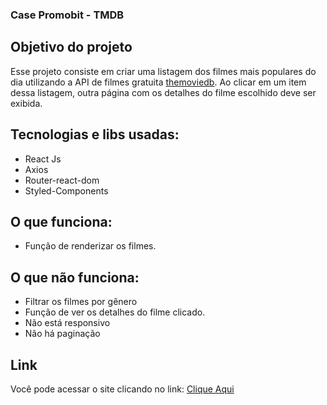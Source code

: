 ### Case Promobit - TMDB

## Objetivo do projeto

Esse projeto consiste em criar uma listagem dos filmes mais populares do dia utilizando a API de filmes gratuita [themoviedb](https://developers.themoviedb.org/3/getting-started/introduction). Ao clicar em um item dessa listagem, outra página com os detalhes do filme escolhido deve ser exibida.

## Tecnologias e libs usadas:

- React Js
- Axios
- Router-react-dom
- Styled-Components

## O que funciona:

- Função de renderizar os filmes.


## O que não funciona:

- Filtrar os filmes por gênero
- Função de ver os detalhes do filme clicado.
- Não está responsivo
- Não há paginação

## Link

Você pode acessar o site clicando no link: [Clique Aqui](https://tmdb-ka.surge.sh/)